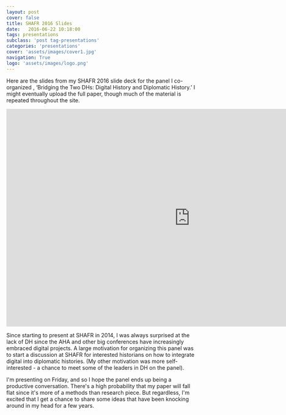 ```yaml
---
layout: post
cover: false
title: SHAFR 2016 Slides
date:   2016-06-22 10:18:00
tags: presentations
subclass: 'post tag-presentations'
categories: 'presentations'
cover: 'assets/images/cover1.jpg'
navigation: True
logo: 'assets/images/logo.png'
---
```

Here are the slides from my SHAFR 2016 slide deck for the panel I co-organized , ‘Bridging the Two DHs: Digital History and Diplomatic History.’ I might eventually upload the full paper, though much of the material is repeated throughout the site. 

<iframe src="https://docs.google.com/presentation/d/13hY_eGjOtSpsmnsDM7vTA6P0qSghlslYThz9fT4mF2U/embed?start=false&loop=false&delayms=3000" frameborder="0" width="960" height="569" allowfullscreen="true" mozallowfullscreen="true" webkitallowfullscreen="true"></iframe>

Since starting to present at SHAFR in 2014, I was always surprised at the lack of DH since the AHA and other big conferences have increasingly embraced digital projects. A large motivation for organizing this panel was to start a discussion at SHAFR for interested historians on how to integrate digital into diplomatic histories. (My other motivation was more self-interested - a chance to meet some of the leaders in DH on the panel).

I'm presenting on Friday, and so I hope the panel ends up being a productive conversation. There's a high probability that my paper will fall flat since it's more of a methods than research piece. But regardless, I'm excited that I get a chance to share some ideas that have been knocking around in my head for a few years.